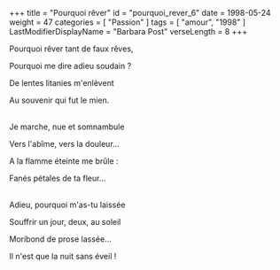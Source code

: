 +++
title = "Pourquoi rêver"
id = "pourquoi_rever_6"
date = 1998-05-24
weight = 47
categories = [ "Passion" ]
tags = [ "amour", "1998" ]
LastModifierDisplayName = "Barbara Post"
verseLength = 8
+++

Pourquoi rêver tant de faux rêves,

Pourquoi me dire adieu soudain ?

De lentes litanies m'enlèvent

Au souvenir qui fut le mien.

 \
Je marche, nue et somnambule

Vers l'abîme, vers la douleur...

A la flamme éteinte me brûle :

Fanés pétales de ta fleur...

 \
Adieu, pourquoi m'as-tu laissée

Souffrir un jour, deux, au soleil

Moribond de prose lassée...

Il n'est que la nuit sans éveil !
